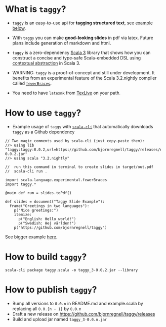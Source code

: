 # What is `taggy`?


* `taggy` is an easy-to-use api for **tagging structured text**, see [example below](https://github.com/bjornregnell/taggy#how-to-use-taggy).

* With `taggy` you can make **good-looking slides** in pdf via latex. Future plans include generation of markdown and html.

* `taggy` is a zero-dependency [Scala 3](https://docs.scala-lang.org/scala3/new-in-scala3.html) library that shows how you can construct a concise and type-safe Scala-embedded DSL using [contextual abstraction](https://docs.scala-lang.org/scala3/reference/contextual/index.html) in Scala 3. 

* WARNING: `taggy` is a proof-of-concept and still under development. It benefits from an experimental feature of the Scala 3.2.nightly compiler called [`fewerBraces`](https://docs.scala-lang.org/sips/fewer-braces.html).

* You need to have `latexmk` from [TexLive](https://tug.org/texlive/) on your path.

# How to use `taggy`?

* Example usage of `taggy` with [`scala-cli`](https://scala-cli.virtuslab.org/) that automatically downloads `taggy` as a Github dependency
```
// Two magic comments used by scala-cli (just copy-paste them):
//> using lib "taggy:taggy:0.0.2,url=https://github.com/bjornregnell/taggy/releases/download/v0.0.2/taggy_3-0.0.2.jar"
//> using scala "3.2.nightly"

//  run this command in terminal to create slides in target/out.pdf 
//  scala-cli run .

import scala.language.experimental.fewerBraces
import taggy.*

@main def run = slides.toPdf()

def slides = document("Taggy Slide Example"):
  frame("Greetings in two languages"):
    p("Nice greetings:")
    itemize:
      p("English: Hello world!")
      p("Swedish: Hej världen!")
    p("https://github.com/bjornregnell/taggy")
```

See bigger example [here](https://github.com/bjornregnell/taggy/tree/main/example.scala).

# How to build `taggy`?

`scala-cli package taggy.scala -o taggy_3-0.0.2.jar --library`

# How to publish `taggy`? 

* Bump all versions to `0.0.n` in README.md and example.scala by replacing all `0.0.{n - 1}` by `0.0.n`  
* Draft a new release on https://github.com/bjornregnell/taggy/releases
* Build and upload jar named `taggy_3-0.0.n.jar` 
